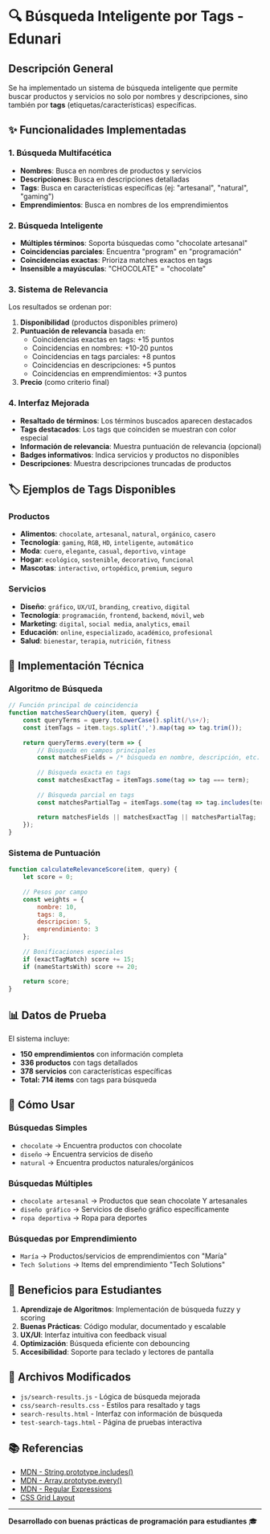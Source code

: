 # 🔍 Búsqueda Inteligente por Tags - Edunari

## Descripción General

Se ha implementado un sistema de búsqueda inteligente que permite buscar productos y servicios no solo por nombres y descripciones, sino también por **tags** (etiquetas/características) específicas.

## ✨ Funcionalidades Implementadas

### 1. Búsqueda Multifacética
- **Nombres**: Busca en nombres de productos y servicios
- **Descripciones**: Busca en descripciones detalladas
- **Tags**: Busca en características específicas (ej: "artesanal", "natural", "gaming")
- **Emprendimientos**: Busca en nombres de los emprendimientos

### 2. Búsqueda Inteligente
- **Múltiples términos**: Soporta búsquedas como "chocolate artesanal"
- **Coincidencias parciales**: Encuentra "program" en "programación"
- **Coincidencias exactas**: Prioriza matches exactos en tags
- **Insensible a mayúsculas**: "CHOCOLATE" = "chocolate"

### 3. Sistema de Relevancia
Los resultados se ordenan por:
1. **Disponibilidad** (productos disponibles primero)
2. **Puntuación de relevancia** basada en:
   - Coincidencias exactas en tags: +15 puntos
   - Coincidencias en nombres: +10-20 puntos
   - Coincidencias en tags parciales: +8 puntos
   - Coincidencias en descripciones: +5 puntos
   - Coincidencias en emprendimientos: +3 puntos
3. **Precio** (como criterio final)

### 4. Interfaz Mejorada
- **Resaltado de términos**: Los términos buscados aparecen destacados
- **Tags destacados**: Los tags que coinciden se muestran con color especial
- **Información de relevancia**: Muestra puntuación de relevancia (opcional)
- **Badges informativos**: Indica servicios y productos no disponibles
- **Descripciones**: Muestra descripciones truncadas de productos

## 🏷️ Ejemplos de Tags Disponibles

### Productos
- **Alimentos**: `chocolate`, `artesanal`, `natural`, `orgánico`, `casero`
- **Tecnología**: `gaming`, `RGB`, `HD`, `inteligente`, `automático`
- **Moda**: `cuero`, `elegante`, `casual`, `deportivo`, `vintage`
- **Hogar**: `ecológico`, `sostenible`, `decorativo`, `funcional`
- **Mascotas**: `interactivo`, `ortopédico`, `premium`, `seguro`

### Servicios
- **Diseño**: `gráfico`, `UX/UI`, `branding`, `creativo`, `digital`
- **Tecnología**: `programación`, `frontend`, `backend`, `móvil`, `web`
- **Marketing**: `digital`, `social media`, `analytics`, `email`
- **Educación**: `online`, `especializado`, `académico`, `profesional`
- **Salud**: `bienestar`, `terapia`, `nutrición`, `fitness`

## 🔧 Implementación Técnica

### Algoritmo de Búsqueda
```javascript
// Función principal de coincidencia
function matchesSearchQuery(item, query) {
    const queryTerms = query.toLowerCase().split(/\s+/);
    const itemTags = item.tags.split(',').map(tag => tag.trim());
    
    return queryTerms.every(term => {
        // Búsqueda en campos principales
        const matchesFields = /* búsqueda en nombre, descripción, etc. */;
        
        // Búsqueda exacta en tags
        const matchesExactTag = itemTags.some(tag => tag === term);
        
        // Búsqueda parcial en tags
        const matchesPartialTag = itemTags.some(tag => tag.includes(term));
        
        return matchesFields || matchesExactTag || matchesPartialTag;
    });
}
```

### Sistema de Puntuación
```javascript
function calculateRelevanceScore(item, query) {
    let score = 0;
    
    // Pesos por campo
    const weights = {
        nombre: 10,
        tags: 8,
        descripcion: 5,
        emprendimiento: 3
    };
    
    // Bonificaciones especiales
    if (exactTagMatch) score += 15;
    if (nameStartsWith) score += 20;
    
    return score;
}
```

## 📊 Datos de Prueba

El sistema incluye:
- **150 emprendimientos** con información completa
- **336 productos** con tags detallados
- **378 servicios** con características específicas
- **Total: 714 items** con tags para búsqueda

## 🚀 Cómo Usar

### Búsquedas Simples
- `chocolate` → Encuentra productos con chocolate
- `diseño` → Encuentra servicios de diseño
- `natural` → Encuentra productos naturales/orgánicos

### Búsquedas Múltiples
- `chocolate artesanal` → Productos que sean chocolate Y artesanales
- `diseño gráfico` → Servicios de diseño gráfico específicamente
- `ropa deportiva` → Ropa para deportes

### Búsquedas por Emprendimiento
- `María` → Productos/servicios de emprendimientos con "María"
- `Tech Solutions` → Items del emprendimiento "Tech Solutions"

## 🎯 Beneficios para Estudiantes

1. **Aprendizaje de Algoritmos**: Implementación de búsqueda fuzzy y scoring
2. **Buenas Prácticas**: Código modular, documentado y escalable
3. **UX/UI**: Interfaz intuitiva con feedback visual
4. **Optimización**: Búsqueda eficiente con debouncing
5. **Accesibilidad**: Soporte para teclado y lectores de pantalla

## 🔗 Archivos Modificados

- `js/search-results.js` - Lógica de búsqueda mejorada
- `css/search-results.css` - Estilos para resaltado y tags
- `search-results.html` - Interfaz con información de búsqueda
- `test-search-tags.html` - Página de pruebas interactiva

## 📚 Referencias

- [MDN - String.prototype.includes()](https://developer.mozilla.org/en-US/docs/Web/JavaScript/Reference/Global_Objects/String/includes)
- [MDN - Array.prototype.every()](https://developer.mozilla.org/en-US/docs/Web/JavaScript/Reference/Global_Objects/Array/every)
- [MDN - Regular Expressions](https://developer.mozilla.org/en-US/docs/Web/JavaScript/Guide/Regular_Expressions)
- [CSS Grid Layout](https://developer.mozilla.org/en-US/docs/Web/CSS/CSS_Grid_Layout)

---

**Desarrollado con buenas prácticas de programación para estudiantes** 🎓 